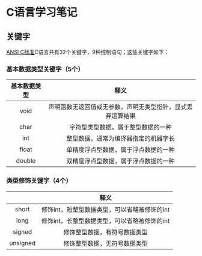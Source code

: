 # C语言学习笔记

## 关键字

[ANSI C标准](https://baike.baidu.com/item/ANSI%20C%E6%A0%87%E5%87%86/6044290)C语言共有32个关键字，9种控制语句；这些关键字如下：

### 基本数据类型关键字（5个）

| 基本数据类型 |                            释义                            |
| :----------: | :--------------------------------------------------------: |
|     void     | 声明函数无返回值或无参数，声明无类型指针，显式丢弃运算结果 |
|     char     |             字符型类型数据，属于整型数据的一种             |
|     int      |            整型数据，通常为编译器指定的机器字长            |
|    float     |            单精度浮点型数据，属于浮点数据的一种            |
|    double    |            双精度浮点型数据，属于浮点数据的一种            |

### 类型修饰关键字（4个）

|          |                     释义                     |
| :------: | :------------------------------------------: |
|  short   | 修饰int，短整型数据类型，可以省略被修饰的int |
|   long   | 修饰int，长整型数据类型，可以省略被修饰的int |
|  signed  |         修饰整型数据，有符号数据类型         |
| unsigned |         修饰整型数据，无符号数据类型         |

### 复杂类型关键字（5个）

|         |               释义               |
| :-----: | :------------------------------: |
| struct  |            结构体声明            |
|  union  |            共用体声明            |
|  enum   |             枚举声明             |
| typedef |           声明类型别名           |
| sizeof  | 得到特定类型或特定类型变量的大小 |

### 存储级别关键字（6个）

|          |                             释义                             |
| :------: | :----------------------------------------------------------: |
|   auto   |    指定为自动变量，由编译器自动分配及释放。通常在栈上分配    |
|  static  | 指定为静态变量，分配在静态变量区，修饰函数时，指定函数作用域为文件内部 |
| register | 指定为寄存器变量，建议编译器将变量存储到寄存器中使用，也可以修饰函数形参，建议编译器通过寄存器而不是堆栈传递参数 |
|  extern  | 指定对应变量为外部变量，即在另外的目标文件中定义，可以认为是约定由另外文件声明的对象的一个“引用” |
|  const   | 与volatile合称“cv特性”，指定变量不可被当前线程/进程改变（但有可能被系统或其它线程/进程改变） |
| volatile | 与const合称“cv特性”，指定变量的值有可能会被系统或其它进程/线程改变，强制编译器每次从内存中取得该变量的值 |

### 跳转关键字（4个）

|          |                          释义                          |
| :------: | :----------------------------------------------------: |
|  return  | 用于函数体中，返回特定值（或者是void类型，即不返回值） |
| continue |              结束当前循环，开始下一轮循环              |
|  break   |                跳出当前循环或switch结构                |
|   goto   |                     无条件跳转语句                     |

### 条件关键字（5个）

|         |               释义               |
| :-----: | :------------------------------: |
|   if    |             条件语句             |
|  else   | 条件语句否定分支（与if一起使用） |
| switch  |     开关语句（多重分支语句）     |
|  case   |       开关语句中的分支标记       |
| default |   开关语句中的“默认”分支，可选   |

### 循环关键字（3个）

以下循环语句，当循环条件表达式为真则继续循环；为假则跳出循环。

|       |                             释义                             |
| :---: | :----------------------------------------------------------: |
|  for  | for循环结构，for(1;2;3)4;的执行顺序为：1243 -> 243 -> 243...循环，其中2为循环条件 |
|  do   | do循环结构，do 1 while(2);的执行顺序为：121 -> 21 -> 21...循环，其中2为循环条件 |
| while | while循环结构，while(1)2;的执行顺序为：12 -> 12 ->12...循环，其中1为循环条件 |

### C99新增关键字（5个）

1999年12月16日，ISO推出了C99标准，该标准新增了5个C语言关键字：

```c 
inline restrict _Bool _Complex _Imaginary
```

### C11新增关键字（7个）

2011年12月8日，ISO发布C语言的新标准C11，该标准新增了7个C语言关键字：

```c
_Alignas _Alignof _Atomic _Static_assert _Noretrun _Thread_local _Generic
```

## 基本数据类型

C语言并没有严格规定short、int、long的长度，只是做了宽泛的限制：

- short至少占用两个字节；
- int建议为一个机器字长。32位环境下机器字长为4字节，64位环境下机器字长为8字节；
- short的长度不能大于int，long的长度不能小于int。

总结起来，它们的长度（所占字节数）关系为：

``` c
2 <= short <= int <= long
```

**这就意味着，short并不一定真的”短“，long也并不一定真的”长“，它们有可能和int占用相同的字节数。**

在16位环境下，short的长度为2个字节，int也为2个字节，long为4个字节。16位环境多用于单片机和低级嵌入式系统，在PC和服务器上已经见不到了。

对于32位的Windows、Linux和Mac OS，short的长度为2个字节，int为4个字节，long也为4个字节。PC和服务器上的32位系统占有率也在慢慢下降，嵌入式系统使用32位越来越多。

在64位环境下，不同的操作系统会有不同的结果，如下所示：

|                       操作系统                        | short | int  | long |
| :---------------------------------------------------: | :---: | :--: | :--: |
|                 Win64（64位 Windows）                 |   2   |  4   |  4   |
| 类Unix系统（包括Unix、Linux、Mac OS、BSD、Solaris等） |   2   |  4   |  8   |

目前，我们使用较多的PC系统为Win XP、Win 7、Win 8、Win 10、Mac OS、Linux，在这些系统中，short和int的长度都是固定的，分别为2和4，大家可以放心使用，只有long的长度在Win64和类Unix系统下会有所不同，使用时要注意移植性。

以本机（Win 10家庭中文版）为例，测得C语言基本数据类型所占长度如下：

| 基本数据类型 |       说明       | 占用空间（byte） |
| :----------: | :--------------: | :--------------: |
|     char     |   字符数据类型   |        1         |
|    short     |    短整数类型    |        2         |
|     int      |     整数类型     |        4         |
|     long     |    长整数类型    |        4         |
|  long long   |  更长的整数类型  |        8         |
|    float     | 单精度浮点数类型 |        4         |
|    double    | 双精度浮点数类型 |        8         |

##  打印控制

|      |                |      |
| :--: | :------------: | ---- |
|  %d  | 打印十进制整型 |      |
|  %c  |    打印字符    |      |
|      |                |      |
|      |                |      |
|      |                |      |
|      |                |      |

